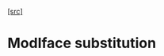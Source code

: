 [[src]](https://github.com/ghc/ghc/tree/master/compiler/backpack/RnModIface.hs)
# ModIface substitution
